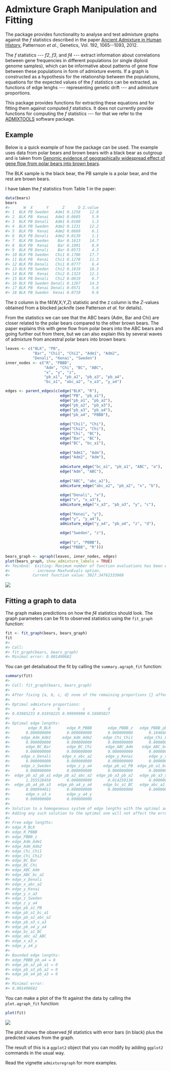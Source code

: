 <!-- README.md is generated from README.Rmd. Please edit that file -->
Admixture Graph Manipulation and Fitting
========================================

The package provides functionality to analyse and test admixture graphs against the *f* statistics described in the paper [Ancient Admixture in Human History](http://tinyurl.com/o5a4kr4), Patternson *et al.*, Genetics, Vol. 192, 1065--1093, 2012.

The *f* statistics --- *f2*, *f3*, and *f4* --- extract information about correlations between gene frequencies in different populations (or single diploid genome samples), which can be informative about patterns of gene flow between these populations in form of admixture events. If a graph is constructed as a hypothesis for the relationship between the populations, equations for the expected values of the *f* statistics can be extracted, as functions of edge lenghs --- representing genetic drift --- and admixture proportions.

This package provides functions for extracting these equations and for fitting them against computed *f* statistics. It does not currently provide functions for computing the *f* statistics --- for that we refer to the [ADMIXTOOLS](https://github.com/DReichLab/AdmixTools) software package.

Example
-------

Below is a quick example of how the package can be used. The example uses data from polar bears and brown bears with a black bear as outgroup and is taken from [Genomic evidence of geographically widespread effect of gene flow from polar bears into brown bears](http://onlinelibrary.wiley.com/doi/10.1111/mec.13038/abstract).

The BLK sample is the black bear, the PB sample is a polar bear, and the rest are brown bears.

I have taken the *f* statistics from Table 1 in the paper:

``` r
data(bears)
bears
#>      W  X      Y      Z      D Z.value
#> 1  BLK PB Sweden   Adm1 0.1258    12.8
#> 2  BLK PB  Kenai   Adm1 0.0685     5.9
#> 3  BLK PB Denali   Adm1 0.0160     1.3
#> 4  BLK PB Sweden   Adm2 0.1231    12.2
#> 5  BLK PB  Kenai   Adm2 0.0669     6.1
#> 6  BLK PB Denali   Adm2 0.0139     1.1
#> 7  BLK PB Sweden    Bar 0.1613    14.7
#> 8  BLK PB  Kenai    Bar 0.1091     8.9
#> 9  BLK PB Denali    Bar 0.0573     4.3
#> 10 BLK PB Sweden   Chi1 0.1786    17.7
#> 11 BLK PB  Kenai   Chi1 0.1278    11.3
#> 12 BLK PB Denali   Chi1 0.0777     6.4
#> 13 BLK PB Sweden   Chi2 0.1819    18.3
#> 14 BLK PB  Kenai   Chi2 0.1323    12.1
#> 15 BLK PB Denali   Chi2 0.0819     6.7
#> 16 BLK PB Sweden Denali 0.1267    14.3
#> 17 BLK PB  Kenai Denali 0.0571     5.6
#> 18 BLK PB Sweden  Kenai 0.0719     9.6
```

The `D` column is the f4(W,X;Y,Z) statistic and the `Z` column is the *Z*-values obtained from a blocked jacknife (see Patterson *et al.* for details).

From the statistics we can see that the ABC bears (Adm, Bar and Chi) are closer related to the polar bears compared to the other brown bears. The paper explains this with gene flow from polar bears into the ABC bears and going further out from there, but we can also explain this by several waves of admixture from ancestral polar bears into brown bears:

``` r
leaves <- c("BLK", "PB",
            "Bar", "Chi1", "Chi2", "Adm1", "Adm2",
            "Denali", "Kenai", "Sweden") 
inner_nodes <- c("R", "PBBB",
                 "Adm", "Chi", "BC", "ABC",
                 "x", "y", "z",
                 "pb_a1", "pb_a2", "pb_a3", "pb_a4",
                 "bc_a1", "abc_a2", "x_a3", "y_a4")

edges <- parent_edges(c(edge("BLK", "R"),
                        edge("PB", "pb_a1"),
                        edge("pb_a1", "pb_a2"),
                        edge("pb_a2", "pb_a3"),
                        edge("pb_a3", "pb_a4"),
                        edge("pb_a4", "PBBB"),
                        
                        edge("Chi1", "Chi"),
                        edge("Chi2", "Chi"),
                        edge("Chi", "BC"),
                        edge("Bar", "BC"),
                        edge("BC", "bc_a1"),
                        
                        edge("Adm1", "Adm"),
                        edge("Adm2", "Adm"),
                        
                        admixture_edge("bc_a1", "pb_a1", "ABC", "a"),
                        edge("Adm", "ABC"),
                        
                        edge("ABC", "abc_a2"),
                        admixture_edge("abc_a2", "pb_a2", "x", "b"),
                        
                        edge("Denali", "x"),
                        edge("x", "x_a3"),
                        admixture_edge("x_a3", "pb_a3", "y", "c"),
                      
                        edge("Kenai", "y"),
                        edge("y", "y_a4"),                        
                        admixture_edge("y_a4", "pb_a4", "z", "d"),
                        
                        edge("Sweden", "z"),
                        
                        edge("z", "PBBB"),
                        edge("PBBB", "R")))

bears_graph <- agraph(leaves, inner_nodes, edges)
plot(bears_graph, show_admixture_labels = TRUE)
#> fminbnd:  Exiting: Maximum number of function evaluations has been exceeded
#>          - increase MaxFunEvals option.
#>          Current function value: 3027.34762333968
```

![](README-graph-1.png)

Fitting a graph to data
-----------------------

The graph makes predictions on how the *f4* statistics should look. The graph parameters can be fit to observed statistics using the `fit_graph` function:

``` r
fit <- fit_graph(bears, bears_graph)
fit
#> 
#> Call:
#> fit_graph(bears, bears_graph)
#> Minimal error: 0.001490682
```

You can get detailsabout the fit by calling the `summary.agraph_fit` function:

``` r
summary(fit)
#> 
#> Call: fit_graph(bears, bears_graph)
#> 
#> After fixing {a, b, c, d} none of the remaining proportions {} affect the quality of the fit!
#> 
#> Optimal admixture proportions:
#>          a          b          c          d 
#> 0.03985233 0.91958225 0.99999900 0.56905827 
#> 
#> Optimal edge lengths:
#>        edge_R_BLK       edge_R_PBBB       edge_PBBB_z   edge_PBBB_pb_a4 
#>       0.000000000       0.000000000       0.000000000       0.104668543 
#>     edge_Adm_Adm1     edge_Adm_Adm2     edge_Chi_Chi1     edge_Chi_Chi2 
#>       0.000000000       0.000000000       0.000000000       0.000000000 
#>       edge_BC_Bar       edge_BC_Chi      edge_ABC_Adm    edge_ABC_bc_a1 
#>       0.000000000       0.000000000       0.000000000       0.000000000 
#>     edge_x_Denali     edge_x_abc_a2      edge_y_Kenai       edge_y_x_a3 
#>       0.000000000       0.000000000       0.000000000       0.000000000 
#>     edge_z_Sweden       edge_z_y_a4     edge_pb_a1_PB  edge_pb_a1_bc_a1 
#>       0.000000000       0.000000000       0.000000000       0.000000000 
#>  edge_pb_a2_pb_a1 edge_pb_a2_abc_a2  edge_pb_a3_pb_a2   edge_pb_a3_x_a3 
#>       1.355528458       0.000000000       0.014259138       0.000000000 
#>  edge_pb_a4_pb_a3   edge_pb_a4_y_a4     edge_bc_a1_BC   edge_abc_a2_ABC 
#>       0.008994011       0.000000000       0.000000000       0.000000000 
#>       edge_x_a3_x       edge_y_a4_y 
#>       0.000000000       0.000000000 
#> 
#> Solution to a homogeneous system of edge lengths with the optimal admixture proportions:
#> Adding any such solution to the optimal one will not affect the error.
#> 
#> Free edge lengths:
#> edge_R_BLK
#> edge_R_PBBB
#> edge_PBBB_z
#> edge_Adm_Adm1
#> edge_Adm_Adm2
#> edge_Chi_Chi1
#> edge_Chi_Chi2
#> edge_BC_Bar
#> edge_BC_Chi
#> edge_ABC_Adm
#> edge_ABC_bc_a1
#> edge_x_Denali
#> edge_x_abc_a2
#> edge_y_Kenai
#> edge_y_x_a3
#> edge_z_Sweden
#> edge_z_y_a4
#> edge_pb_a1_PB
#> edge_pb_a1_bc_a1
#> edge_pb_a2_abc_a2
#> edge_pb_a3_x_a3
#> edge_pb_a4_y_a4
#> edge_bc_a1_BC
#> edge_abc_a2_ABC
#> edge_x_a3_x
#> edge_y_a4_y
#> 
#> Bounded edge lengths:
#> edge_PBBB_pb_a4 = 0
#> edge_pb_a2_pb_a1 = 0
#> edge_pb_a3_pb_a2 = 0
#> edge_pb_a4_pb_a3 = 0
#> 
#> Minimal error:
#> 0.001490682
```

You can make a plot of the fit against the data by calling the `plot.agraph_fit` function:

``` r
plot(fit)
```

![](README-fitted_data-1.png)

The plot shows the observed *f4* statistics with error bars (in black) plus the predicted values from the graph.

The result of this is a `ggplot2` object that you can modify by adding `ggplot2` commands in the usual way.

Read the vignette `admixturegraph` for more examples.
